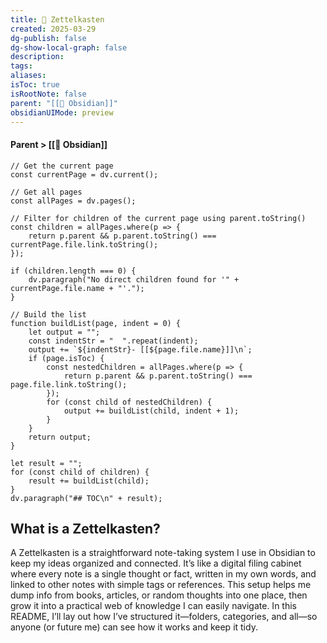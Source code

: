 ```yaml
---
title: 📔 Zettelkasten
created: 2025-03-29
dg-publish: false
dg-show-local-graph: false
description: 
tags: 
aliases: 
isToc: true
isRootNote: false
parent: "[[📔 Obsidian]]"
obsidianUIMode: preview
---
```

#### Parent > [[📔 Obsidian]]
```dataviewjs
// Get the current page
const currentPage = dv.current();

// Get all pages
const allPages = dv.pages();

// Filter for children of the current page using parent.toString()
const children = allPages.where(p => {
    return p.parent && p.parent.toString() === currentPage.file.link.toString();
});

if (children.length === 0) {
    dv.paragraph("No direct children found for '" + currentPage.file.name + "'.");
}

// Build the list
function buildList(page, indent = 0) {
    let output = "";
    const indentStr = "  ".repeat(indent);
    output += `${indentStr}- [[${page.file.name}]]\n`;
    if (page.isToc) {
        const nestedChildren = allPages.where(p => {
            return p.parent && p.parent.toString() === page.file.link.toString();
        });
        for (const child of nestedChildren) {
            output += buildList(child, indent + 1);
        }
    }
    return output;
}

let result = "";
for (const child of children) {
    result += buildList(child);
}
dv.paragraph("## TOC\n" + result);
```
## What is a Zettelkasten?
A Zettelkasten is a straightforward note-taking system I use in Obsidian to keep my ideas organized and connected. It’s like a digital filing cabinet where every note is a single thought or fact, written in my own words, and linked to other notes with simple tags or references. This setup helps me dump info from books, articles, or random thoughts into one place, then grow it into a practical web of knowledge I can easily navigate. In this README, I’ll lay out how I’ve structured it—folders, categories, and all—so anyone (or future me) can see how it works and keep it tidy.